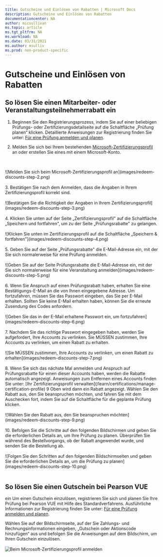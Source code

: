 ```yaml
---
title: Gutscheine und Einlösen von Rabatten | Microsoft Docs
description: Gutscheine und Einlösen von Rabatten
documentationcenter: NA
author: micsullivan
ms.topic: article
ms.tgt_pltfrm: NA
ms.workload: NA
ms.date: 03/31/2021
ms.author: msulliv
ms.prod: non-product-specific
---
```

# Gutscheine und Einlösen von Rabatten

## So lösen Sie einen Mitarbeiter- oder Veranstaltungsteilnehmerrabatt ein

1. Beginnen Sie den Registrierungsprozess, indem Sie auf einer beliebigen Prüfungs- oder Zertifizierungsdetailseite auf die Schaltfläche „Prüfung planen“ klicken. Detaillierte Anweisungen zur Registrierung finden Sie unter: [Für eine Prüfung anmelden und planen](/learn/certifications/register-schedule-exam).

2. Melden Sie sich bei Ihrem bestehenden [Microsoft-Zertifizierungsprofil](/learn/certifications/manage-certification-profile) an oder erstellen Sie eines mit einem Microsoft-Konto.
<br/>
<br/>
![Melden Sie sich beim Microsoft-Zertifizierungsprofil an](images/redeem-discounts-step-2.png)
<br/>
<br/>
3. Bestätigen Sie nach dem Anmelden, dass die Angaben in Ihrem Zertifizierungsprofil korrekt sind.
<br/>
<br/>
![Bestätigen Sie die Richtigkeit der Angaben in Ihrem Zertifizierungsprofil](images/redeem-discounts-step-3.png)
<br/>
<br/>
4. Klicken Sie unten auf der Seite „Zertifizierungsprofil" auf die Schaltfläche „Speichern und fortfahren", um zu der Seite „Prüfungsrabatte" zu gelangen.
<br/>
<br/>
![Klicken Sie unten im Zertifizierungsprofil auf die Schaltfläche „Speichern & fortfahren"](images/redeem-discounts-step-4.png)
<br/>
<br/>
5. Geben Sie auf der Seite „Prüfungsrabatte" die E-Mail-Adresse ein, mit der Sie sich normalerweise für eine Prüfung anmelden.
<br/>
<br/>
![Geben Sie auf der Seite Prüfungsrabatte die E-Mail-Adresse ein, mit der Sie sich normalerweise für eine Veranstaltung anmelden](images/redeem-discounts-step-5.png)
<br/>
<br/>
6. Wenn Sie Anspruch auf einen Prüfungsrabatt haben, erhalten Sie eine Bestätigungs-E-Mail an die von Ihnen eingegebene Adresse. Um fortzufahren, müssen Sie das Passwort eingeben, das Sie per E-Mail erhalten. Sollten Sie keine E-Mail erhalten haben, können Sie die erneute Zusendung des Codes anfordern.
<br/>
<br/>
![Geben Sie das in der E-Mail erhaltene Passwort ein, um fortzufahren](images/redeem-discounts-step-6.png)
<br/>
<br/>
7. Nachdem Sie das richtige Passwort eingegeben haben, werden Sie aufgefordert, Ihre Accounts zu verlinken. Sie MÜSSEN zustimmen, Ihre Accounts zu verlinken, um einen Rabatt zu erhalten.
<br/>
<br/>
![Sie MÜSSEN zustimmen, Ihre Accounts zu verlinken, um einen Rabatt zu erhalten](images/redeem-discounts-step-7.png)
<br/>
<br/>
8. Wenn Sie sich das nächste Mal anmelden und Anspruch auf Prüfungsrabatte für einen dieser Accounts haben, werden die Rabatte automatisch angezeigt. Anweisungen zum Entfernen eines Accounts finden Sie unter: [Ihr Zertifizierungsprofil verwalten](/learn/certifications/manage-certification-profile)
9 Oben wird dann ein Rabatt angezeigt. Wählen Sie den Rabatt aus, den Sie beanspruchen möchten, und fahren Sie mit dem Auschecken fort, indem Sie auf die Schaltfläche für die geplante Prüfung klicken.
<br/>
<br/>
![Wählen Sie den Rabatt aus, den Sie beanspruchen möchten](images/redeem-discounts-step-9.png)
<br/>
<br/>
10. Befolgen Sie die Schritte auf den folgenden Bildschirmen und geben Sie die erforderlichen Details an, um Ihre Prüfung zu planen. Überprüfen Sie während des Bestellvorgangs, ob der Rabatt angewendet wurde, und senden Sie die Bestellung ab.
<br/>
<br/>
![Folgen Sie den Schritten auf den folgenden Bildschirmseiten und geben Sie die erforderlichen Details an, um die Prüfung zu planen](images/redeem-discounts-step-10.png)
<br/>
<br/>

## So lösen Sie einen Gutschein bei Pearson VUE

ein Um einen Gutschein einzulösen, registrieren Sie sich und planen Sie Ihre Prüfung bei Pearson VUE mit Hilfe des Standardverfahrens. Ausführliche Informationen zur Registrierung finden Sie unter: [Für eine Prüfung anmelden und planen](/learn/certifications/register-schedule-exam).

Wählen Sie auf der Bildschirmseite, auf der Sie Zahlungs- und Rechnungsinformationen eingeben, „Gutschein oder Aktionscode hinzufügen“ aus und befolgen Sie die Anweisungen auf dem Bildschirm, um Ihren Gutschein einzulösen.
<br/>
<br/>
![Beim Microsoft-Zertifizierungsprofil anmelden](images/redeem-discounts-payment-and-billing.png)